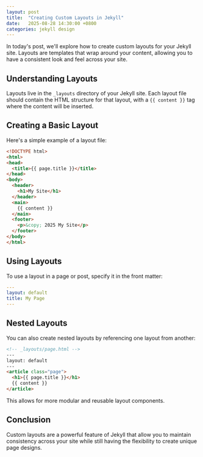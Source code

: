 ```yaml
---
layout: post
title:  "Creating Custom Layouts in Jekyll"
date:   2025-08-28 14:30:00 +0800
categories: jekyll design
---
```


In today's post, we'll explore how to create custom layouts for your Jekyll site. Layouts are templates that wrap around your content, allowing you to have a consistent look and feel across your site.

## Understanding Layouts

Layouts live in the `_layouts` directory of your Jekyll site. Each layout file should contain the HTML structure for that layout, with a `{{ content }}` tag where the content will be inserted.

## Creating a Basic Layout

Here's a simple example of a layout file:

```html
<!DOCTYPE html>
<html>
<head>
  <title>{{ page.title }}</title>
</head>
<body>
  <header>
    <h1>My Site</h1>
  </header>
  <main>
    {{ content }}
  </main>
  <footer>
    <p>&copy; 2025 My Site</p>
  </footer>
</body>
</html>
```

## Using Layouts

To use a layout in a page or post, specify it in the front matter:

```yaml
---
layout: default
title: My Page
---
```

## Nested Layouts

You can also create nested layouts by referencing one layout from another:

```html
<!-- _layouts/page.html -->
---
layout: default
---
<article class="page">
  <h1>{{ page.title }}</h1>
  {{ content }}
</article>
```

This allows for more modular and reusable layout components.

## Conclusion

Custom layouts are a powerful feature of Jekyll that allow you to maintain consistency across your site while still having the flexibility to create unique page designs.